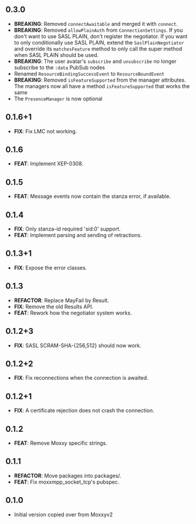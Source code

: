 ## 0.3.0

- **BREAKING**: Removed `connectAwaitable` and merged it with `connect`.
- **BREAKING**: Removed `allowPlainAuth` from `ConnectionSettings`. If you don't want to use SASL PLAIN, don't register the negotiator. If you want to only conditionally use SASL PLAIN, extend the `SaslPlainNegotiator` and override its `matchesFeature` method to only call the super method when SASL PLAIN should be used.
- **BREAKING**: The user avatar's `subscribe` and `unsubscribe` no longer subscribe to the `:data` PubSub nodes
- Renamed `ResourceBindingSuccessEvent` to `ResourceBoundEvent`
- **BREAKING**: Removed `isFeatureSupported` from the manager attributes. The managers now all have a method `isFeatureSupported` that works the same
- The `PresenceManager` is now optional

## 0.1.6+1

 - **FIX**: Fix LMC not working.

## 0.1.6

 - **FEAT**: Implement XEP-0308.

## 0.1.5

 - **FEAT**: Message events now contain the stanza error, if available.

## 0.1.4

 - **FIX**: Only stanza-id required 'sid:0' support.
 - **FEAT**: Implement parsing and sending of retractions.

## 0.1.3+1

 - **FIX**: Expose the error classes.

## 0.1.3

 - **REFACTOR**: Replace MayFail by Result.
 - **FIX**: Remove the old Results API.
 - **FEAT**: Rework how the negotiator system works.

## 0.1.2+3

 - **FIX**: SASL SCRAM-SHA-{256,512} should now work.

## 0.1.2+2

 - **FIX**: Fix reconnections when the connection is awaited.

## 0.1.2+1

 - **FIX**: A certificate rejection does not crash the connection.

## 0.1.2

 - **FEAT**: Remove Moxxy specific strings.

## 0.1.1

 - **REFACTOR**: Move packages into packages/.
 - **FEAT**: Fix moxxmpp_socket_tcp's pubspec.

## 0.1.0

- Initial version copied over from Moxxyv2
